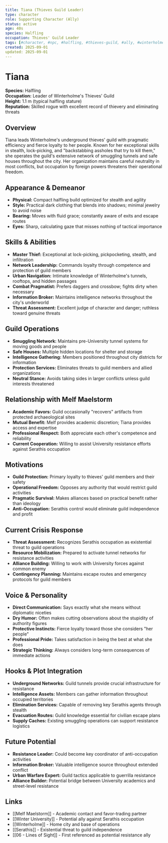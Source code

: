 ```yaml
---
title: Tiana (Thieves Guild Leader)
type: character
role: Supporting Character (Ally)
status: active
age: 40s
species: Halfling
occupation: Thieves' Guild Leader
tags: [#character, #npc, #halfling, #thieves-guild, #ally, #winterholme]
created: 2025-09-01
updated: 2025-09-01
---
```


# Tiana

**Species:** Halfling  
**Occupation:** Leader of Winterholme's Thieves' Guild  
**Height:** 1.1 m (typical halfling stature)  
**Reputation:** Skilled rogue with excellent record of thievery and eliminating threats

## Overview
Tiana leads Winterholme's underground thieves' guild with pragmatic efficiency and fierce loyalty to her people. Known for her exceptional skills in stealth, lock-picking, and "backstabbing assholes that try to kill them," she operates the guild's extensive network of smuggling tunnels and safe houses throughout the city. Her organization maintains careful neutrality in most conflicts, but occupation by foreign powers threatens their operational freedom.

## Appearance & Demeanor
- **Physical:** Compact halfling build optimized for stealth and agility
- **Style:** Practical dark clothing that blends into shadows; minimal jewelry to avoid noise
- **Bearing:** Moves with fluid grace; constantly aware of exits and escape routes
- **Eyes:** Sharp, calculating gaze that misses nothing of tactical importance

## Skills & Abilities
- **Master Thief:** Exceptional at lock-picking, pickpocketing, stealth, and infiltration
- **Network Leadership:** Commands loyalty through competence and protection of guild members
- **Urban Navigation:** Intimate knowledge of Winterholme's tunnels, rooftops, and hidden passages
- **Combat Pragmatist:** Prefers daggers and crossbow; fights dirty when necessary
- **Information Broker:** Maintains intelligence networks throughout the city's underworld
- **Threat Assessment:** Excellent judge of character and danger; ruthless toward genuine threats

## Guild Operations
- **Smuggling Network:** Maintains pre-University tunnel systems for moving goods and people
- **Safe Houses:** Multiple hidden locations for shelter and storage
- **Intelligence Gathering:** Members positioned throughout city districts for information
- **Protection Services:** Eliminates threats to guild members and allied organizations
- **Neutral Stance:** Avoids taking sides in larger conflicts unless guild interests threatened

## Relationship with Melf Maelstorm
- **Academic Favors:** Guild occasionally "recovers" artifacts from protected archaeological sites
- **Mutual Benefit:** Melf provides academic discretion; Tiana provides access and expertise
- **Professional Respect:** Both appreciate each other's competence and reliability
- **Current Cooperation:** Willing to assist University resistance efforts against Serathis occupation

## Motivations
- **Guild Protection:** Primary loyalty to thieves' guild members and their safety
- **Operational Freedom:** Opposes any authority that would restrict guild activities
- **Pragmatic Survival:** Makes alliances based on practical benefit rather than ideology
- **Anti-Occupation:** Serathis control would eliminate guild independence and profit

## Current Crisis Response
- **Threat Assessment:** Recognizes Serathis occupation as existential threat to guild operations
- **Resource Mobilization:** Prepared to activate tunnel networks for resistance activities
- **Alliance Building:** Willing to work with University forces against common enemy
- **Contingency Planning:** Maintains escape routes and emergency protocols for guild members

## Voice & Personality
- **Direct Communication:** Says exactly what she means without diplomatic niceties
- **Dry Humor:** Often makes cutting observations about the stupidity of authority figures
- **Protective Instincts:** Fierce loyalty toward those she considers "her people"
- **Professional Pride:** Takes satisfaction in being the best at what she does
- **Strategic Thinking:** Always considers long-term consequences of immediate actions

## Hooks & Plot Integration
- **Underground Networks:** Guild tunnels provide crucial infrastructure for resistance
- **Intelligence Assets:** Members can gather information throughout occupied territories
- **Elimination Services:** Capable of removing key Serathis agents through stealth
- **Evacuation Routes:** Guild knowledge essential for civilian escape plans
- **Supply Caches:** Existing smuggling operations can support resistance logistics

## Future Potential
- **Resistance Leader:** Could become key coordinator of anti-occupation activities
- **Information Broker:** Valuable intelligence source throughout extended conflict
- **Urban Warfare Expert:** Guild tactics applicable to guerrilla resistance
- **Alliance Builder:** Potential bridge between University academics and street-level resistance

## Links
- [[Melf Maelstorm]] - Academic contact and favor-trading partner
- [[Winter University]] - Potential ally against Serathis occupation
- [[Winterholme]] - Home city and base of operations
- [[Serathis]] - Existential threat to guild independence
- [[06 - Lines of Sight]] - First referenced as potential resistance ally
